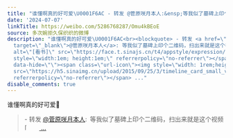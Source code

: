 ```yaml
---
title: "谁懂啊真的好可爱\U0001F6AC - 转发 @菅原咲月本人:&ensp;等我似了墓碑上印个二维码，扫出来就是这个视频[看书] 菅原咲月本人的微博视频"
date: '2024-07-07'
linkTitle: https://weibo.com/5286768287/Omu4kBEoE
source: 多次婉拒久保织织的微博
description: "谁懂啊真的好可爱\U0001F6AC<br><blockquote> - 转发 <a href=\"https://weibo.com/7835346404\"
  target=\"_blank\">@菅原咲月本人</a>: 等我似了墓碑上印个二维码，扫出来就是这个视频<span class=\"url-icon\"><img
  alt=\"[看书]\" src=\"https://face.t.sinajs.cn/t4/appstyle/expression/ext/normal/83/2023_read_org.png\"
  style=\"width:1em; height:1em;\" referrerpolicy=\"no-referrer\"></span> <a href=\"https://video.weibo.com/show?fid=1034:5053586984599579\"
  data-hide=\"\"><span class=\"url-icon\"><img style=\"width: 1rem;height: 1rem\"
  src=\"https://h5.sinaimg.cn/upload/2015/09/25/3/timeline_card_small_video_default.png\"
  referrerpolicy=\"no-referrer\"></span> ..."
disable_comments: true
---
```

谁懂啊真的好可爱🚬<br><blockquote> - 转发 <a href="https://weibo.com/7835346404" target="_blank">@菅原咲月本人</a>: 等我似了墓碑上印个二维码，扫出来就是这个视频<span class="url-icon"><img alt="[看书]" src="https://face.t.sinajs.cn/t4/appstyle/expression/ext/normal/83/2023_read_org.png" style="width:1em; height:1em;" referrerpolicy="no-referrer"></span> <a href="https://video.weibo.com/show?fid=1034:5053586984599579" data-hide=""><span class="url-icon"><img style="width: 1rem;height: 1rem" src="https://h5.sinaimg.cn/upload/2015/09/25/3/timeline_card_small_video_default.png" referrerpolicy="no-referrer"></span> ...